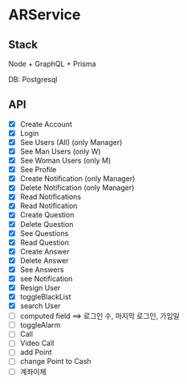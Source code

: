 # ARService

## Stack
Node + GraphQL + Prisma

DB: Postgresql

## API
- [x] Create Account
- [x] Login
- [x] See Users (All) (only Manager)
- [x] See Man Users (only W)
- [x] See Woman Users (only M) 
- [x] See Profile
- [x] Create Notification (only Manager)
- [x] Delete Notification (only Manager)
- [x] Read Notifications
- [x] Read Notification
- [x] Create Question
- [x] Delete Question
- [x] See Questions
- [x] Read Question
- [x] Create Answer
- [x] Delete Answer
- [x] See Answers
- [x] see Notification
- [X] Resign User
- [x] toggleBlackList
- [x] search User
- [ ] computed field ==> 로그인 수, 마지막 로그인, 가입일
- [ ] toggleAlarm
- [ ] Call
- [ ] Video Call
- [ ] add Point
- [ ] change Point to Cash
- [ ] 계좌이체